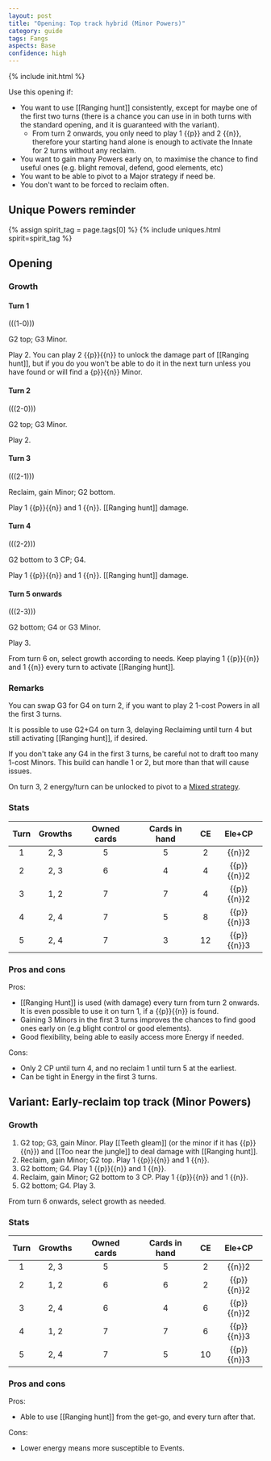 ```yaml
---  
layout: post  
title: "Opening: Top track hybrid (Minor Powers)"  
category: guide  
tags: Fangs
aspects: Base  
confidence: high
---
```

{% include init.html %}

Use this opening if:

- You want to use [[Ranging hunt]] consistently, except for maybe one of the first two turns (there is a chance you can use in in both turns with the standard opening, and it is guaranteed with the variant).
  - From turn 2 onwards, you only need to play 1 {{p}} and 2 {{n}}, therefore your starting hand alone is enough to activate the Innate for 2 turns without any reclaim.
- You want to gain many Powers early on, to maximise the chance to find useful ones (e.g. blight removal, defend, good elements, etc)
- You want to be able to pivot to a Major strategy if need be.
- You don't want to be forced to reclaim often.


## Unique Powers reminder

{% assign spirit_tag = page.tags[0] %}
{% include uniques.html spirit=spirit_tag %}



## Opening

### Growth

#### Turn 1

(((1-0)))

G2 top; G3 Minor.

Play 2. You can play 2 {{p}}{{n}} to unlock the damage part of [[Ranging hunt]], but if you do you won't be able to do it in the next turn unless you have found or will find a {p}}{{n}} Minor.

#### Turn 2

(((2-0)))

G2 top; G3 Minor. 

Play 2.

#### Turn 3

(((2-1)))

Reclaim, gain Minor; G2 bottom. 

Play 1 {{p}}{{n}} and 1 {{n}}. [[Ranging hunt]] damage.

#### Turn 4

(((2-2)))

G2 bottom to 3 CP; G4.

Play 1 {{p}}{{n}} and 1 {{n}}. [[Ranging hunt]] damage.

#### Turn 5 onwards

(((2-3)))

G2 bottom; G4 or G3 Minor.

Play 3.

From turn 6 on, select growth according to needs. Keep playing 1 {{p}}{{n}} and 1 {{n}} every turn to activate [[Ranging hunt]].

### Remarks

You can swap G3 for G4 on turn 2, if you want to play 2 1-cost Powers in all the first 3 turns.

It is possible to use G2+G4 on turn 3, delaying Reclaiming until turn 4 but still activating [[Ranging hunt]], if desired.

If you don't take any G4 in the first 3 turns, be careful not to draft too many 1-cost Minors. This build can handle 1 or 2, but more than that will cause issues.

On turn 3, 2 energy/turn can be unlocked to pivot to a [Mixed strategy](/guide/fangs-opening3/).


### Stats

Turn | Growths | Owned cards | Cards in hand | CE | Ele+CP
:--: | :--: | :--: | :--: | :--: | :--:
1 | 2, 3 |   5   | 5 | 2 | {{n}}2
2 | 2, 3 |   6   | 4 | 4 | {{p}}{{n}}2
3 | 1, 2 |   7   | 7 | 4 | {{p}}{{n}}2
4 | 2, 4 |   7   | 5 | 8 | {{p}}{{n}}3
5 | 2, 4 |   7   | 3 | 12 | {{p}}{{n}}3

### Pros and cons

Pros: 

- [[Ranging Hunt]] is used (with damage) every turn from turn 2 onwards. It is even possible to use it on turn 1, if a {{p}}{{n}} is found.
- Gaining 3 Minors in the first 3 turns improves the chances to find good ones early on (e.g blight control or good elements).
- Good flexibility, being able to easily access more Energy if needed.

Cons:

- Only 2 CP until turn 4, and no reclaim 1 until turn 5 at the earliest.
- Can be tight in Energy in the first 3 turns.



## Variant: Early-reclaim top track (Minor Powers)

### Growth

1. G2 top; G3, gain Minor. Play [[Teeth gleam]] (or the minor if it has {{p}}{{n}}) and [[Too near the jungle]] to deal damage with [[Ranging hunt]].
2. Reclaim, gain Minor; G2 top. Play 1 {{p}}{{n}} and 1 {{n}}.
3. G2 bottom; G4. Play 1 {{p}}{{n}} and 1 {{n}}.   
4. Reclaim, gain Minor; G2 bottom to 3 CP. Play 1 {{p}}{{n}} and 1 {{n}}.
5. G2 bottom; G4. Play 3.
   
From turn 6 onwards, select growth as needed.


### Stats

Turn | Growths | Owned cards | Cards in hand | CE | Ele+CP
:--: | :--: | :--: | :--: | :--: | :--:
1 | 2, 3 |   5   | 5 | 2 | {{n}}2
2 | 1, 2 |   6   | 6 | 2 | {{p}}{{n}}2
3 | 2, 4 |   6   | 4 | 6 | {{p}}{{n}}2
4 | 1, 2 |   7   | 7 | 6 | {{p}}{{n}}3
5 | 2, 4 |   7   | 5 | 10 | {{p}}{{n}}3

### Pros and cons

Pros:

- Able to use [[Ranging hunt]] from the get-go, and every turn after that.

Cons:

- Lower energy means more susceptible to Events.








